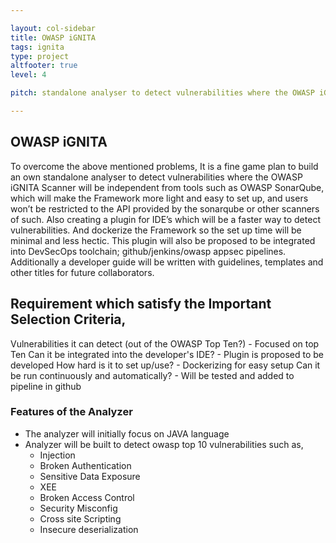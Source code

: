 ```yaml
---

layout: col-sidebar
title: OWASP iGNITA
tags: ignita
type: project
altfooter: true
level: 4

pitch: standalone analyser to detect vulnerabilities where the OWASP iGNITA Scanner

---
```

## OWASP iGNITA
To overcome the above mentioned problems, It is a fine game plan to build an own standalone analyser to detect vulnerabilities where the OWASP iGNITA Scanner will be independent from tools such as OWASP SonarQube, which will make the Framework more light and easy to set up, and users won’t be restricted to the API provided by the sonarqube or other scanners of such. Also creating a plugin for IDE’s which will be a faster way to detect vulnerabilities. And dockerize the Framework so the set up time will be minimal and less hectic. This plugin will also be proposed to be integrated into DevSecOps toolchain; github/jenkins/owasp appsec pipelines. Additionally a developer guide will be written with guidelines, templates and other titles for future collaborators.

## Requirement which satisfy the Important Selection Criteria,

Vulnerabilities it can detect (out of the OWASP Top Ten?) - Focused on top Ten
Can it be integrated into the developer's IDE? - Plugin is proposed to be developed
How hard is it to set up/use? - Dockerizing for easy setup
Can it be run continuously and automatically? - Will be tested and added to pipeline in github

### Features of the Analyzer
- The analyzer will initially focus on JAVA language
- Analyzer will be built to detect owasp top 10 vulnerabilities such as,
    - Injection
    - Broken Authentication
    - Sensitive Data Exposure
    - XEE
    - Broken Access Control
    - Security Misconfig
    - Cross site Scripting 
    - Insecure deserialization
